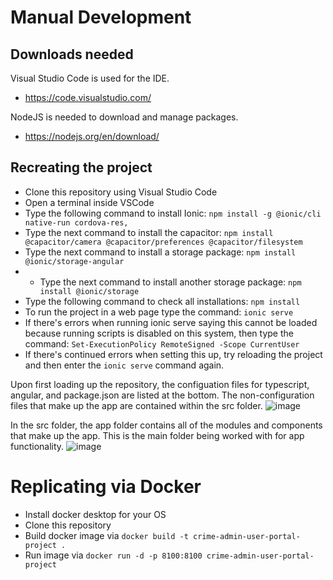 # Manual Development

## Downloads needed
Visual Studio Code is used for the IDE.
* https://code.visualstudio.com/

NodeJS is needed to download and manage packages.
* https://nodejs.org/en/download/

## Recreating the project
* Clone this repository using Visual Studio Code
* Open a terminal inside VSCode
* Type the following command to install Ionic: `npm install -g @ionic/cli native-run cordova-res,`
* Type the next command to install the capacitor: `npm install @capacitor/camera @capacitor/preferences @capacitor/filesystem`
* Type the next command to install a storage package: `npm install @ionic/storage-angular`
* * Type the next command to install another storage package: `npm install @ionic/storage`
* Type the following command to check all installations: `npm install`
* To run the project in a web page type the command: `ionic serve`
* If there's errors when running ionic serve saying this cannot be loaded because running scripts is disabled on this system, then type the command: `Set-ExecutionPolicy RemoteSigned -Scope CurrentUser`
* If there's continued errors when setting this up, try reloading the project and then enter the `ionic serve` command again.

Upon first loading up the repository, the configuation files for typescript, angular, and package.json are listed at the bottom. The non-configuration files that make up the app are contained within the src folder.
![image](https://user-images.githubusercontent.com/77819572/198145701-1935e520-7578-4d9c-9de7-4a3d276123a4.png)

In the src folder, the app folder contains all of the modules and components that make up the app. This is the main folder being worked with for app functionality.
![image](https://user-images.githubusercontent.com/77819572/198146683-b32b47a8-4a8f-4d1d-a198-75f891fc4d23.png)

# Replicating via Docker
* Install docker desktop for your OS
* Clone this repository 
* Build docker image via `docker build -t crime-admin-user-portal-project .`
* Run image via `docker run -d -p 8100:8100 crime-admin-user-portal-project`

